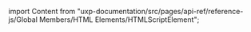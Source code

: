 
import Content from "uxp-documentation/src/pages/api-ref/reference-js/Global Members/HTML Elements/HTMLScriptElement";

<Content query="product=xd"/>
